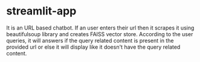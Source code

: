# streamlit-app
It is an URL based chatbot. If an user enters their url then it scrapes it using beautifulsoup library and creates FAISS vector store. According to the user queries, it will answers if the query related content is present in the provided url or else it will display like it doesn't have the query related content.
